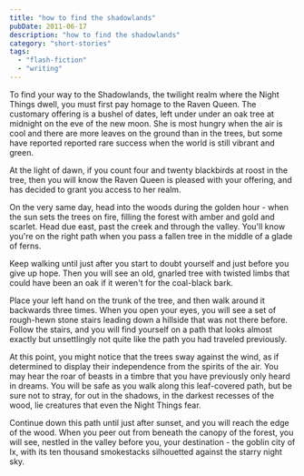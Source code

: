 ```yaml
---
title: "how to find the shadowlands"
pubDate: 2011-06-17
description: "how to find the shadowlands"
category: "short-stories"
tags:
  - "flash-fiction"
  - "writing"
---
```


To find your way to the Shadowlands, the twilight realm where the Night Things dwell, you must first pay homage to the Raven Queen. The customary offering is a bushel of dates, left under under an oak tree at midnight on the eve of the new moon. She is most hungry when the air is cool and there are more leaves on the ground than in the trees, but some have reported reported rare success when the world is still vibrant and green.

At the light of dawn, if you count four and twenty blackbirds at roost in the tree, then you will know the Raven Queen is pleased with your offering, and has decided to grant you access to her realm.

On the very same day, head into the woods during the golden hour - when the sun sets the trees on fire, filling the forest with amber and gold and scarlet. Head due east, past the creek and through the valley. You'll know you're on the right path when you pass a fallen tree in the middle of a glade of ferns.

Keep walking until just after you start to doubt yourself and just before you give up hope. Then you will see an old, gnarled tree with twisted limbs that could have been an oak if it weren't for the coal-black bark.

Place your left hand on the trunk of the tree, and then walk around it backwards three times. When you open your eyes, you will see a set of rough-hewn stone stairs leading down a hillside that was not there before. Follow the stairs, and you will find yourself on a path that looks almost exactly but unsettlingly not quite like the path you had traveled previously.

At this point, you might notice that the trees sway against the wind, as if determined to display their independence from the spirits of the air. You may hear the roar of beasts in a timbre that you have previously only heard in dreams. You will be safe as you walk along this leaf-covered path, but be sure not to stray, for out in the shadows, in the darkest recesses of the wood, lie creatures that even the Night Things fear.

Continue down this path until just after sunset, and you will reach the edge of the wood. When you peer out from beneath the canopy of the forest, you will see, nestled in the valley before you, your destination - the goblin city of Ix, with its ten thousand smokestacks silhouetted against the starry night sky.
